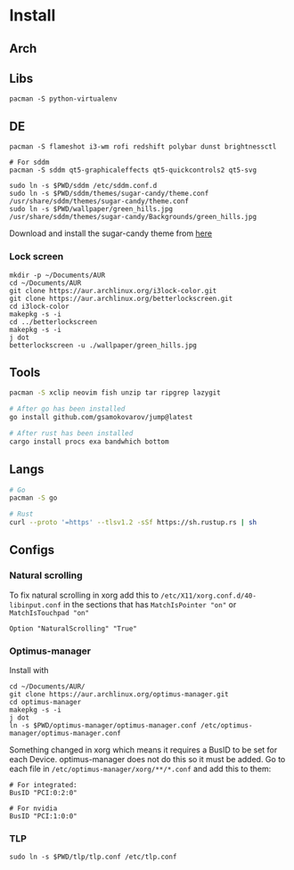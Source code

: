 # Install
## Arch

## Libs
```
pacman -S python-virtualenv
```

## DE
```
pacman -S flameshot i3-wm rofi redshift polybar dunst brightnessctl

# For sddm
pacman -S sddm qt5-graphicaleffects qt5-quickcontrols2 qt5-svg

sudo ln -s $PWD/sddm /etc/sddm.conf.d
sudo ln -s $PWD/sddm/themes/sugar-candy/theme.conf /usr/share/sddm/themes/sugar-candy/theme.conf
sudo ln -s $PWD/wallpaper/green_hills.jpg /usr/share/sddm/themes/sugar-candy/Backgrounds/green_hills.jpg
```

Download and install the sugar-candy theme from [here](https://store.kde.org/p/1312658)

### Lock screen
```
mkdir -p ~/Documents/AUR
cd ~/Documents/AUR
git clone https://aur.archlinux.org/i3lock-color.git
git clone https://aur.archlinux.org/betterlockscreen.git
cd i3lock-color
makepkg -s -i
cd ../betterlockscreen
makepkg -s -i
j dot
betterlockscreen -u ./wallpaper/green_hills.jpg
```

## Tools
```bash
pacman -S xclip neovim fish unzip tar ripgrep lazygit

# After go has been installed
go install github.com/gsamokovarov/jump@latest

# After rust has been installed
cargo install procs exa bandwhich bottom
```

## Langs
```bash
# Go
pacman -S go

# Rust
curl --proto '=https' --tlsv1.2 -sSf https://sh.rustup.rs | sh
```

## Configs
### Natural scrolling
To fix natural scrolling in xorg add this to `/etc/X11/xorg.conf.d/40-libinput.conf` in the sections that has `MatchIsPointer "on"` or `MatchIsTouchpad "on"`
```
Option "NaturalScrolling" "True"
```

### Optimus-manager
Install with
```
cd ~/Documents/AUR/
git clone https://aur.archlinux.org/optimus-manager.git
cd optimus-manager
makepkg -s -i
j dot
ln -s $PWD/optimus-manager/optimus-manager.conf /etc/optimus-manager/optimus-manager.conf
```

Something changed in xorg which means it requires a BusID to be set for each Device. optimus-manager does not do this so it must be added. Go to each file in `/etc/optimus-manager/xorg/**/*.conf` and add this to them:
```
# For integrated:
BusID "PCI:0:2:0"

# For nvidia
BusID "PCI:1:0:0"
```

### TLP
```
sudo ln -s $PWD/tlp/tlp.conf /etc/tlp.conf
```

